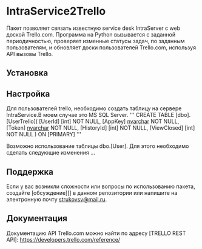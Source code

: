 # IntraService2Trello
Пакет позволяет связать известную service desk IntraServer с web доской Trello.com. Программа на Python вызывается с заданной периодичностью, проверяет изменные статусы задач, по заданным пользователям, и обновляет доски пользователей Trello.com, используя API вызовы Trello. 
## Установка


## Настройка

Для пользователей trello, необходимо создать таблицу на сервере IntraService.В моем случае это MS SQL Server.
'''
CREATE TABLE [dbo].[UserTrello](
	[UserId] [int] NOT NULL,
	[AppKey] [nvarchar](100) NOT NULL,
	[Token] [nvarchar](100) NOT NULL,
	[HistoryId] [int] NOT NULL,
	[ViewClosed] [int] NOT NULL
) ON [PRIMARY]
'''

Возможно использование таблицы dbo.[User]. Для этого необходимо сделать следующие изменения ...



## Поддержка 

Если у вас возникли сложности или вопросы по использованию пакета, создайте 
[обсуждение][] в данном репозитории или напишите на электронную почту 
<strukovsv@mail.ru>.

## Документация

Документацию API Trello.com можно найти по адресу [TRELLO REST API]: https://developers.trello.com/reference/
